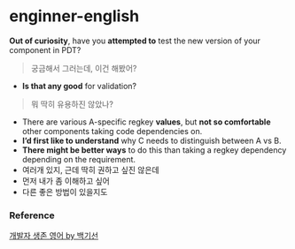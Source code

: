 # enginner-english

**Out of curiosity**, have you **attempted to** test the new version of your component in PDT?
> 궁금해서 그러는데, 이건 해봤어?   
- **Is that any good** for validation?
> 뭐 딱히 유용하진 않았나?

  
- There are various A-specific regkey **values**, but **not so comfortable** other components taking code dependencies on.
- **I’d first like to understand** why C needs to distinguish between A vs B.
- **There might be better ways** to do this than taking a regkey dependency depending on the requirement.
- 여러개 있지, 근데 딱히 권하고 싶진 않은데
- 먼저 내가 좀 이해하고 싶어
- 다른 좋은 방법이 있을지도


### Reference
[개발자 생존 영어 by 백기선](https://docs.google.com/presentation/d/18yejTA3k_c4XJhRdvzqtxlMWMMj5-Pk33wMyVL8pF2M/edit#slide=id.g4e56355734_0_24)
